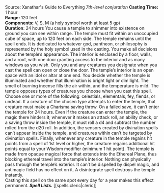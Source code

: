 Source: Xanathar's Guide to Everything
*7th-level conjuration*
**Casting Time:** 1 hour  
**Range:** 120 feet  
**Components:** V, S, M (a holy symbol worth at least 5 gp)  
**Duration:** 24 hours
You cause a temple to shimmer into existence on ground you can see within range. The temple must fit within an unoccupied cube of space, up to 120 feet on each side. The temple remains until the spell ends. It is dedicated to whatever god, pantheon, or philosophy is represented by the holy symbol used in the casting.
You make all decisions about the temple’s appearance. The interior is enclosed by a floor, walls, and a roof, with one door granting access to the interior and as many windows as you wish. Only you and any creatures you designate when you cast the spell can open or close the door.
The temple’s interior is an open space with an idol or altar at one end. You decide whether the temple is illuminated and whether that illumination is bright light or dim light. The smell of burning incense fills the air within, and the temperature is mild.
The temple opposes types of creatures you choose when you cast this spell. Choose one or more of the following: celestials, elementals, fey, fiends, or undead. If a creature of the chosen type attempts to enter the temple, that creature must make a Charisma saving throw. On a failed save, it can’t enter the temple for 24 hours. Even if the creature can enter the temple, the magic there hinders it; whenever it makes an attack roll, an ability check, or a saving throw inside the temple, it must roll a d4 and subtract the number rolled from the d20 roll.
In addition, the sensors created by divination spells can’t appear inside the temple, and creatures within can’t be targeted by divination spells.
Finally, whenever any creature in the temple regains hit points from a spell of 1st level or higher, the creature regains additional hit points equal to your Wisdom modifier (minimum 1 hit point).
The temple is made from opaque magical force that extends into the Ethereal Plane, thus blocking ethereal travel into the temple’s interior. Nothing can physically pass through the temple’s exterior. It can’t be dispelled by dispel magic, and antimagic field has no effect on it. A disintegrate spell destroys the temple instantly.  
Casting this spell on the same spot every day for a year makes this effect permanent.
***Spell Lists.*** [[spells:cleric|cleric]]